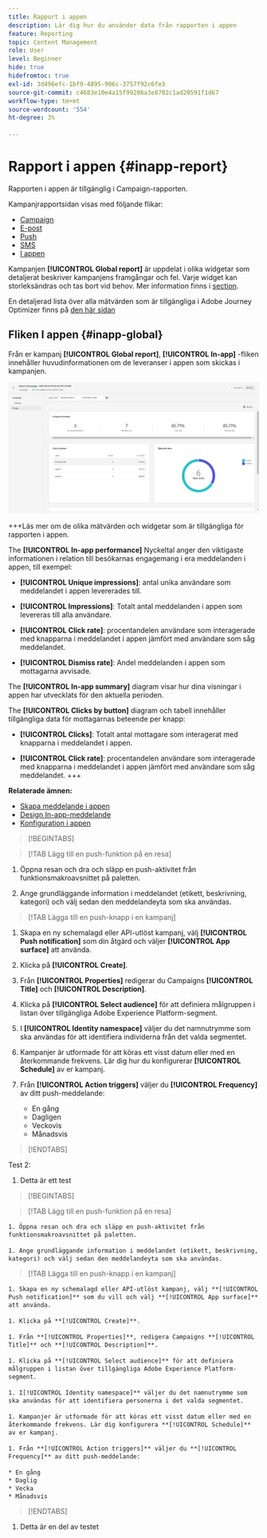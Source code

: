 ```yaml
---
title: Rapport i appen
description: Lär dig hur du använder data från rapporten i appen
feature: Reporting
topic: Content Management
role: User
level: Beginner
hide: true
hidefromtoc: true
exl-id: 3d496efc-1bf9-4895-906c-3757f92c6fe3
source-git-commit: c4683e10e4a15f99206a3e8702c1ad20591f1d67
workflow-type: tm+mt
source-wordcount: '554'
ht-degree: 3%

---
```


# Rapport i appen {#inapp-report}

Rapporten i appen är tillgänglig i Campaign-rapporten.

Kampanjrapportsidan visas med följande flikar:

* [Campaign](../reports/campaign-global-report.md#campaign-live)
* [E-post](../reports/campaign-global-report.md#email-live)
* [Push](../reports/campaign-global-report.md#push-live)
* [SMS](../reports/campaign-global-report.md#sms-live)
* [I appen](#in-app-global)

Kampanjen **[!UICONTROL Global report]** är uppdelat i olika widgetar som detaljerat beskriver kampanjens framgångar och fel. Varje widget kan storleksändras och tas bort vid behov. Mer information finns i [section](../reports/global-report.md#modify-dashboard).

En detaljerad lista över alla mätvärden som är tillgängliga i Adobe Journey Optimizer finns på [den här sidan](../reports/global-report.md#list-of-components-global.md)

## Fliken I appen {#inapp-global}

Från er kampanj **[!UICONTROL Global report]**, **[!UICONTROL In-app]** -fliken innehåller huvudinformationen om de leveranser i appen som skickas i kampanjen.

![](assets/campaign_report_global_6.png)

+++Läs mer om de olika mätvärden och widgetar som är tillgängliga för rapporten i appen.

The **[!UICONTROL In-app performance]** Nyckeltal anger den viktigaste informationen i relation till besökarnas engagemang i era meddelanden i appen, till exempel:

* **[!UICONTROL Unique impressions]**: antal unika användare som meddelandet i appen levererades till.

* **[!UICONTROL Impressions]**: Totalt antal meddelanden i appen som levereras till alla användare.

* **[!UICONTROL Click rate]**: procentandelen användare som interagerade med knapparna i meddelandet i appen jämfört med användare som såg meddelandet.

* **[!UICONTROL Dismiss rate]**: Andel meddelanden i appen som mottagarna avvisade.

The **[!UICONTROL In-app summary]** diagram visar hur dina visningar i appen har utvecklats för den aktuella perioden.

The **[!UICONTROL Clicks by button]** diagram och tabell innehåller tillgängliga data för mottagarnas beteende per knapp:

* **[!UICONTROL Clicks]**: Totalt antal mottagare som interagerat med knapparna i meddelandet i appen.

* **[!UICONTROL Click rate]**: procentandelen användare som interagerade med knapparna i meddelandet i appen jämfört med användare som såg meddelandet.
+++

**Relaterade ämnen:**

* [Skapa meddelande i appen](../in-app/create-in-app.md)
* [Design In-app-meddelande](../in-app/design-in-app.md)
* [Konfiguration i appen](../in-app/inapp-configuration.md)


>[!BEGINTABS]

>[!TAB Lägg till en push-funktion på en resa]

1. Öppna resan och dra och släpp en push-aktivitet från funktionsmakroavsnittet på paletten.

1. Ange grundläggande information i meddelandet (etikett, beskrivning, kategori) och välj sedan den meddelandeyta som ska användas.

>[!TAB Lägga till en push-knapp i en kampanj]

1. Skapa en ny schemalagd eller API-utlöst kampanj, välj **[!UICONTROL Push notification]** som din åtgärd och väljer **[!UICONTROL App surface]** att använda.

1. Klicka på **[!UICONTROL Create]**.

1. Från **[!UICONTROL Properties]** redigerar du Campaigns **[!UICONTROL Title]** och **[!UICONTROL Description]**.

1. Klicka på **[!UICONTROL Select audience]** för att definiera målgruppen i listan över tillgängliga Adobe Experience Platform-segment.

1. I **[!UICONTROL Identity namespace]** väljer du det namnutrymme som ska användas för att identifiera individerna från det valda segmentet.

1. Kampanjer är utformade för att köras ett visst datum eller med en återkommande frekvens. Lär dig hur du konfigurerar **[!UICONTROL Schedule]** av er kampanj.

1. Från **[!UICONTROL Action triggers]** väljer du **[!UICONTROL Frequency]** av ditt push-meddelande:

   * En gång
   * Dagligen
   * Veckovis
   * Månadsvis

>[!ENDTABS]

Test 2:

1. Detta är ett test

>[!BEGINTABS]

>[!TAB Lägg till en push-funktion på en resa]

    1. Öppna resan och dra och släpp en push-aktivitet från funktionsmakroavsnittet på paletten.
    
    1. Ange grundläggande information i meddelandet (etikett, beskrivning, kategori) och välj sedan den meddelandeyta som ska användas.

>[!TAB Lägga till en push-knapp i en kampanj]

    1. Skapa en ny schemalagd eller API-utlöst kampanj, välj **[!UICONTROL Push notification]** som du vill och välj **[!UICONTROL App surface]** att använda.
    
    1. Klicka på **[!UICONTROL Create]**.
    
    1. Från **[!UICONTROL Properties]**, redigera Campaigns **[!UICONTROL Title]** och **[!UICONTROL Description]**.
    
    1. Klicka på **[!UICONTROL Select audience]** för att definiera målgruppen i listan över tillgängliga Adobe Experience Platform-segment.
    
    1. I[!UICONTROL Identity namespace]** väljer du det namnutrymme som ska användas för att identifiera personerna i det valda segmentet.
    
    1. Kampanjer är utformade för att köras ett visst datum eller med en återkommande frekvens. Lär dig konfigurera **[!UICONTROL Schedule]** av er kampanj.
    
    1. Från **[!UICONTROL Action triggers]** väljer du **[!UICONTROL Frequency]** av ditt push-meddelande:
    
    * En gång
    * Daglig
    * Vecka
    * Månadsvis

>[!ENDTABS]

1. Detta är en del av testet
